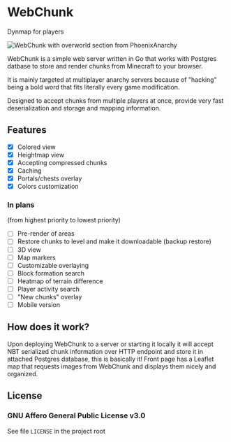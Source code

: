 # WebChunk

Dynmap for players

![WebChunk with overworld section from PhoenixAnarchy](preview.png)

WebChunk is a simple web server written in Go that works with Postgres datbase to store and render chunks from Minecraft to your browser.

It is mainly targeted at multiplayer anarchy servers because of "hacking" being a bold word that fits literally every game modification.

Designed to accept chunks from multiple players at once, provide very fast deserialization and storage and mapping information.

## Features

- [x] Colored view
- [x] Heightmap view
- [x] Accepting compressed chunks
- [x] Caching
- [x] Portals/chests overlay
- [x] Colors customization

### In plans

(from highest priority to lowest priority)

- [ ] Pre-render of areas
- [ ] Restore chunks to level and make it downloadable (backup restore)
- [ ] 3D view
- [ ] Map markers
- [ ] Customizable overlaying
- [ ] Block formation search
- [ ] Heatmap of terrain difference
- [ ] Player activity search
- [ ] "New chunks" overlay
- [ ] Mobile version

## How does it work?

Upon deploying WebChunk to a server or starting it locally it will accept NBT serialized chunk information over HTTP endpoint and store it in attached Postgres database, this is basically it! Front page has a Leaflet map that requests images from WebChunk and displays them nicely and organized.

## License

### GNU Affero General Public License v3.0

See file `LICENSE` in the project root
